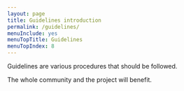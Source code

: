 ```yaml
---
layout: page
title: Guidelines introduction
permalink: /guidelines/
menuInclude: yes
menuTopTitle: Guidelines
menuTopIndex: 8
---
```


Guidelines are various procedures that should be followed.

The whole community and the project will benefit.
